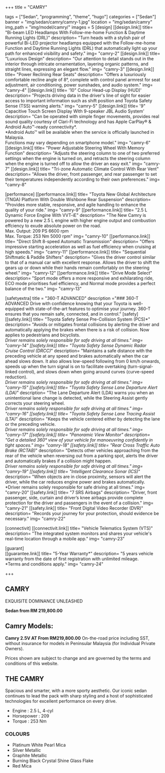 +++
title = "CAMRY"

tags = ["Sedan", "programming", "theme", "hugo"]
categories = ["Sedan"]
banner = "img/sedan/camry/camry-1.jpg"
location = "img/sedan/camry"
img_path = "img/model/camry/"
images = 5
[design]
   [[design.link]]
     title= "Bi-beam LED Headlamps With Follow-me-home Function & Daytime Running Lights (DRL)"
     description= "Turn heads with a stylish pair of powerful Bi-LED projector headlamps equipped with the Follow-me-home Function and Daytime Running Lights (DRL) that automatically light up your path for enhanced visibility and safety."
     img= "camry-2"
   [[design.link]]
     title= "Luxurious Design"
     description= "Our attention to detail stands out in the interior through intricate ornamentation, layering organic patterns, and straight lines, expressing an elegant flow."
     img= "camry-3"
   [[design.link]]
     title= "Power Reclining Rear Seats"
     description= "Offers a luxuriously comfortable recline angle of 8°, complete with control panel armrest for seat adjustment, air conditioning, power sunshades, and audio system."
     img= "camry-4"
   [[design.link]]
     title= '10" Colour Head-up Display (HUD)'
     description= "Projects driving data in the driver's line of sight for easier access to important information such as shift position and Toyota Safety Sense (TSS) warning alerts."
     img= "camry-5"
   [[design.link]]
     title= '9" Capacitive Touch Screen Display With 9-speaker JBL Audio System'
     description= "Can be operated with simple finger movements, provides real sound quality courtesy of Clari-Fi technology and has Apple CarPlay® & Android Auto™-ready connectivity*.<br>*Android Auto™ will be available when the service is officially launched in Malaysia.<br>Functions may vary depending on smartphone model."
     img= "camry-6"
   [[design.link]]
     title= "Power Adjustable Steering Wheel With Memory Function"
     description= "Adjusts the steering column to one of two preferred settings when the engine is turned on, and retracts the steering column when the engine is turned off to allow the driver an easy exit."
     img= "camry-7"
   [[design.link]]
     title= "Tri-zone Automatic Climate Control With Rear Vent"
     description= "Allows the driver, front passenger, and rear passenger to set their temperatures independently according to their own preferences."
     img= "camry-8"
 
[performance]
   [[performance.link]]
     title= "Toyota New Global Architecture (TNGA) Platform With Double Wishbone Rear Suspension"
     description= "Provides more stable, responsive, and agile handling to enhance the quality of your ride."
     img= "camry-9"
   [[performance.link]]
     title= "2.5 L Dynamic Force Engine With VVT-iE"
     description= "The New Camry is powered by a new 2.5 L engine with higher engine output and combustion effciency to exude absolute power on the road.<br>Max. Output: 209 PS 6600 rpm<br>Max. Torque: 253 Nm 5000 rpm"
     img= "camry-10"
   [[performance.link]]
     title= "Direct Shift 8-speed Automatic Transmission"
     description= "Offers impressive starting acceleration as well as fuel efficiency when cruising at high speeds."
     img= "camry-11"
   [[performance.link]]
     title= "Sequential Shiftmatic & Paddle Shifters"
     description= "Gives the driver control similar to that of a manual car with excellent response. Allows the driver to shift the gears up or down while their hands remain comfortably on the steering wheel."
     img= "camry-12"
   [[performance.link]]
     title= "Drive Mode Select"
     description= "Sport mode offers a more responsive and exhilarating ride, ECO mode prioritises fuel efficiency, and Normal mode provides a perfect balance of the two."
     img= "camry-13"
     


[safetyextra]
  title = "360-T ADVANCED"
  description ="### 360-T ADVANCED Drive with confidence knowing that your Toyota is well-equipped with state-of-the-art features to optimise your journey. 360-T ensures that you remain safe, connected, and in control."
[safety]
   [[safety.link]]
     title= "Toyota Safety Sense Pre-Collision System (PCS)*"
     description= "Avoids or mitigates frontal collisions by alerting the driver and automatically applying the brakes when there is a risk of collision. Now applies to pedestrians and bicyclists.<br>*Driver remains solely responsible for safe driving at all times."
     img= "camry-14"
   [[safety.link]]
     title= "Toyota Safety Sense Dynamic Radar Cruise Control (DRCC)*"
     description= "Maintains a safe distance with the preceding vehicle at any speed and brakes automatically when the car ahead slows down. It also allows low-speed following from 0 km/h onwards, speeds up when the turn signal is on to facilitate overtaking (turn-signal-linked control), and slows down when going around curves (curve-speed reduction).<br>*Driver remains solely responsible for safe driving at all times."
     img= "camry-15"
   [[safety.link]]
     title= "Toyota Safety Sense Lane Departure Alert (LDA)*"
     description= "The Lane Departure Alert (LDA) warns you when an unintentional lane change is detected, while the Steering Assist gently corrects your steering wheel.<br>*Driver remains solely responsible for safe driving at all times."
     img= "camry-16"
   [[safety.link]]
     title= "Toyota Safety Sense Lane Tracing Assist (LTA)*"
     description= "Keeps the vehicle centered either by detecting the lane or the preceding vehicle.<br>*Driver remains solely responsible for safe driving at all times."
     img= "camry-17"
   [[safety.link]]
     title= "Panoramic View Monitor"
     description= "Get a detailed 360° view of your vehicle for manoeuvring confidently in tight spaces."
     img= "camry-18"
   [[safety.link]]
     title= "Rear Cross Traffic Auto Brake (RCTAB)*"
     description= "Detects other vehicles approaching from the rear of the vehicle when reversing out from a parking spot, alerts the driver and automatically brakes if a collision might happen.<br>*Driver remains solely responsible for safe driving at all times."
     img= "camry-19"
   [[safety.link]]
     title= "Intelligent Clearance Sonar (ICS)*"
     description= "When objects are in close proximity, sensors will alert the driver, while the car reduces engine power and brakes automatically.<br>*Driver remains solely responsible for safe driving at all times."
     img= "camry-20"
   [[safety.link]]
     title= "7 SRS Airbags"
     description= "Driver, front passenger, side, curtain and driver’s knee airbags provide complete protection for the driver and passengers in the event of a collision."
     img= "camry-21"
   [[safety.link]]
     title= "Front Digital Video Recorder (DVR)"
     description= "Records your journey for your protection, should evidence be necessary."
     img= "camry-22"

[connectivit]
   [[connectivit.link]]
     title= "Vehicle Telematics System (VTS)"
     description= "The integrated system monitors and shares your vehicle's real-time location through a mobile app."
     img= "camry-23"

[guarant]  
   [[guarantee.link]]
     title= "5-Year Warranty*"
     description= "5 years vehicle warranty from the date of first registration with unlimited mileage.<br>*Terms and conditions apply."
     img= "camry-24"

+++
## CAMRY 

EXQUISITE DOMINANCE UNLEASHED

**Sedan from RM 219,800.00**

## Camry Models:

**Camry 2.5V AT  From RM219,800.00**
On-the-road price including SST, without insurance for models in Peninsular Malaysia (for Individual Private Owners).

Prices shown are subject to change and are governed by the terms and conditions of this website.

## THE CAMRY
Spacious and smarter, with a more sporty aesthetic. Our iconic sedan continues to lead the pack with sharp styling and a host of sophisticated technologies for excellent performance on every drive.

- Engine     : 2.5 L, 4-cyl
- Horsepower : 209
- Torque     : 253 Nm

### COLOURS
- Platinum White Pearl Mica
- Silver Metallic
- Graphite Metallic
- Burning Black Crystal Shine Glass Flake
- Red Mica
